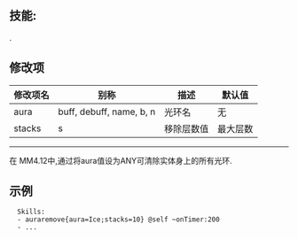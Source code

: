 技能: 
--------------------------

.

修改项
----------

| 修改项名 | 别称    | 描述                                                                                                    | 默认值 |
|-----------|------------|----------------------------------------------------------------------------------------------------------------|---------------|
| aura      | buff, debuff, name, b, n | 光环名 | 无 |
| stacks    | s                        | 移除层数值 | 最大层数 |

--------

在 MM4.12中,通过将aura值设为ANY可清除实体身上的所有光环.

示例
--------

      Skills:
      - auraremove{aura=Ice;stacks=10} @self ~onTimer:200
      - ...